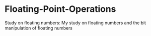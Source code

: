 # Floating-Point-Operations
Study on floating numbers:
My study on floating numbers and the bit manipulation of floating numbers
